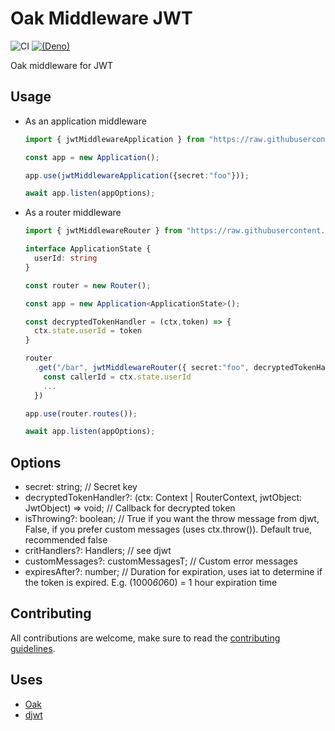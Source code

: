 # Oak Middleware JWT

![CI](https://github.com/halvardssm/oak-middleware-jwt/workflows/CI/badge.svg)
[![(Deno)](https://img.shields.io/badge/deno-1.0.2-green.svg)](https://deno.land)

Oak middleware for JWT

## Usage

* As an application middleware

  ```ts
  import { jwtMiddlewareApplication } from "https://raw.githubusercontent.com/halvardssm/oak-middleware-jwt/master/mod.ts"
  
  const app = new Application();
  
  app.use(jwtMiddlewareApplication({secret:"foo"}));
  
  await app.listen(appOptions);
  ```

* As a router middleware

  ```ts
  import { jwtMiddlewareRouter } from "https://raw.githubusercontent.com/halvardssm/oak-middleware-jwt/master/mod.ts"
  
  interface ApplicationState {
    userId: string
  }
  
  const router = new Router();
  
  const app = new Application<ApplicationState>();
  
  const decryptedTokenHandler = (ctx,token) => {
    ctx.state.userId = token
  }
  
  router
    .get("/bar", jwtMiddlewareRouter({ secret:"foo", decryptedTokenHandler }), async (ctx) => {
      const callerId = ctx.state.userId
      ...
    })
  
  app.use(router.routes());
  
  await app.listen(appOptions);
  ```

## Options

* secret: string; // Secret key
* decryptedTokenHandler?: (ctx: Context | RouterContext, jwtObject: JwtObject) => void; // Callback for decrypted token
* isThrowing?: boolean; // True if you want the throw message from djwt, False, if you prefer custom messages (uses ctx.throw()). Default true, recommended false
* critHandlers?: Handlers; // see djwt
* customMessages?: customMessagesT; // Custom error messages
* expiresAfter?: number; // Duration for expiration, uses iat to determine if the token is expired. E.g. (1000*60*60) = 1 hour expiration time

## Contributing

All contributions are welcome, make sure to read the [contributing guidelines](./.github/CONTRIBUTING.md).

## Uses

* [Oak](https://deno.land/x/oak/)
* [djwt](https://deno.land/x/djwt)
